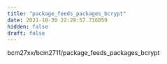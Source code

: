 ```yaml
---
title: "package_feeds_packages_bcrypt"
date: 2021-10-30 22:28:57.716059
hidden: false
draft: false
---
```


bcm27xx/bcm2711/package_feeds_packages_bcrypt


